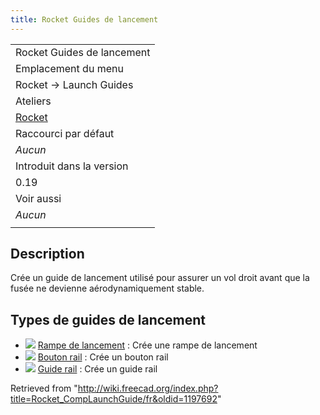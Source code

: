```yaml
---
title: Rocket Guides de lancement
---
```


|                                                      |
| ---------------------------------------------------- |
| Rocket Guides de lancement                           |
| Emplacement du menu                                  |
| Rocket → Launch Guides                               |
| Ateliers                                             |
| [Rocket](/Rocket_Workbench/fr "Rocket Workbench/fr") |
| Raccourci par défaut                                 |
| _Aucun_                                              |
| Introduit dans la version                            |
| 0.19                                                 |
| Voir aussi                                           |
| _Aucun_                                              |
|                                                      |

## Description

Crée un guide de lancement utilisé pour assurer un vol droit avant que la fusée ne devienne aérodynamiquement stable.

## Types de guides de lancement

- ![](/images/Rocket_LaunchLug.svg) [Rampe de lancement](/Rocket_LaunchLug/fr "Rocket LaunchLug/fr") : Crée une rampe de lancement
- ![](/images/Rocket_RailButton.svg) [Bouton rail](/Rocket_RailButton/fr "Rocket RailButton/fr") : Crée un bouton rail
- ![](/images/Rocket_RailGuide.svg) [Guide rail](/Rocket_RailGuide/fr "Rocket RailGuide/fr") : Crée un guide rail

Retrieved from "<http://wiki.freecad.org/index.php?title=Rocket_CompLaunchGuide/fr&oldid=1197692>"
